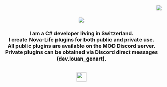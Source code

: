 <img align="right" src="https://visitor-badge.laobi.icu/badge?page_id=Laskavec.Laskavec" />

<h1 align="center">
    <img src="https://readme-typing-svg.herokuapp.com/?font=Righteous&size=35&center=true&vCenter=true&width=500&height=70&duration=4000&lines=Hii!;+I+am+Louan+Genart!;" />
</h1>
<h3 align="center">
    I am a C# developer living in Switzerland.<br>
    I create Nova-Life plugins for both public and private use.<br>
    All public plugins are available on the MOD Discord server.<br>
    Private plugins can be obtained via Discord direct messages (dev.louan_genart).
</h3>
<br/>

<div align="center"> 
  <a href="https://ko-fi.com/K3K3XSDZA" target="_blank">
    <img style='border:0px;height:30px;' src="https://ko-fi.com/img/githubbutton_sm.svg" target="_blank" />
</div>
